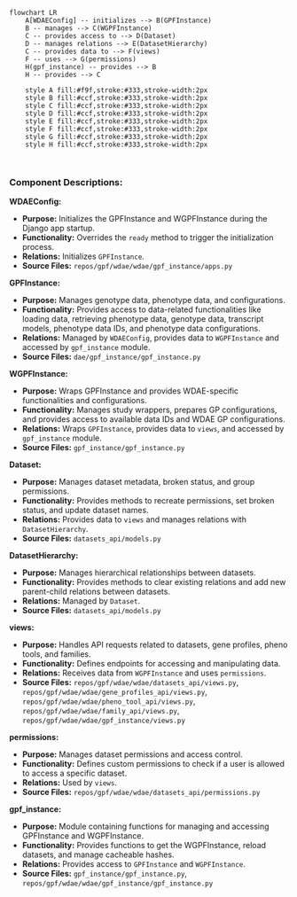 ```mermaid
flowchart LR
    A[WDAEConfig] -- initializes --> B(GPFInstance) 
    B -- manages --> C(WGPFInstance)
    C -- provides access to --> D(Dataset)
    D -- manages relations --> E(DatasetHierarchy)
    C -- provides data to --> F(views)
    F -- uses --> G(permissions)
    H(gpf_instance) -- provides --> B
    H -- provides --> C

    style A fill:#f9f,stroke:#333,stroke-width:2px
    style B fill:#ccf,stroke:#333,stroke-width:2px
    style C fill:#ccf,stroke:#333,stroke-width:2px
    style D fill:#ccf,stroke:#333,stroke-width:2px
    style E fill:#ccf,stroke:#333,stroke-width:2px
    style F fill:#ccf,stroke:#333,stroke-width:2px
    style G fill:#ccf,stroke:#333,stroke-width:2px
    style H fill:#ccf,stroke:#333,stroke-width:2px



```

### Component Descriptions:

**WDAEConfig:**
*   **Purpose:** Initializes the GPFInstance and WGPFInstance during the Django app startup.
*   **Functionality:** Overrides the `ready` method to trigger the initialization process.
*   **Relations:** Initializes `GPFInstance`.
*   **Source Files:** `repos/gpf/wdae/wdae/gpf_instance/apps.py`

**GPFInstance:**
*   **Purpose:** Manages genotype data, phenotype data, and configurations.
*   **Functionality:** Provides access to data-related functionalities like loading data, retrieving phenotype data, genotype data, transcript models, phenotype data IDs, and phenotype data configurations.
*   **Relations:** Managed by `WDAEConfig`, provides data to `WGPFInstance` and accessed by `gpf_instance` module.
*   **Source Files:** `dae/gpf_instance/gpf_instance.py`

**WGPFInstance:**
*   **Purpose:** Wraps GPFInstance and provides WDAE-specific functionalities and configurations.
*   **Functionality:** Manages study wrappers, prepares GP configurations, and provides access to available data IDs and WDAE GP configurations.
*   **Relations:** Wraps `GPFInstance`, provides data to `views`, and accessed by `gpf_instance` module.
*   **Source Files:** `gpf_instance/gpf_instance.py`

**Dataset:**
*   **Purpose:** Manages dataset metadata, broken status, and group permissions.
*   **Functionality:** Provides methods to recreate permissions, set broken status, and update dataset names.
*   **Relations:** Provides data to `views` and manages relations with `DatasetHierarchy`.
*   **Source Files:** `datasets_api/models.py`

**DatasetHierarchy:**
*   **Purpose:** Manages hierarchical relationships between datasets.
*   **Functionality:** Provides methods to clear existing relations and add new parent-child relations between datasets.
*   **Relations:** Managed by `Dataset`.
*   **Source Files:** `datasets_api/models.py`

**views:**
*   **Purpose:** Handles API requests related to datasets, gene profiles, pheno tools, and families.
*   **Functionality:** Defines endpoints for accessing and manipulating data.
*   **Relations:** Receives data from `WGPFInstance` and uses `permissions`.
*   **Source Files:** `repos/gpf/wdae/wdae/datasets_api/views.py`, `repos/gpf/wdae/wdae/gene_profiles_api/views.py`, `repos/gpf/wdae/wdae/pheno_tool_api/views.py`, `repos/gpf/wdae/wdae/family_api/views.py`, `repos/gpf/wdae/wdae/gpf_instance/views.py`

**permissions:**
*   **Purpose:** Manages dataset permissions and access control.
*   **Functionality:** Defines custom permissions to check if a user is allowed to access a specific dataset.
*   **Relations:** Used by `views`.
*   **Source Files:** `repos/gpf/wdae/wdae/datasets_api/permissions.py`

**gpf_instance:**
*   **Purpose:** Module containing functions for managing and accessing GPFInstance and WGPFInstance.
*   **Functionality:** Provides functions to get the WGPFInstance, reload datasets, and manage cacheable hashes.
*   **Relations:** Provides access to `GPFInstance` and `WGPFInstance`.
*   **Source Files:** `gpf_instance/gpf_instance.py`, `repos/gpf/wdae/wdae/gpf_instance/gpf_instance.py`
